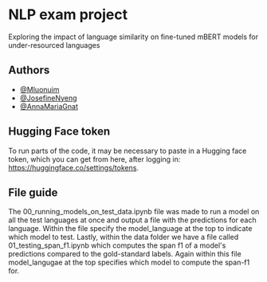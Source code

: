 
# NLP exam project

Exploring the impact of language similarity on fine-tuned mBERT models for under-resourced languages


## Authors

- [@Mluonuim](https://github.com/Mluonium)
- [@JosefineNyeng](https://github.com/JosefineNyeng)
- [@AnnaMariaGnat](https://github.com/AnnaMariaGnat)

## Hugging Face token 

To run parts of the code, it may be necessary to paste in a Hugging face token, which you can get from here, after logging in: https://huggingface.co/settings/tokens.
## File guide

The 00_running_models_on_test_data.ipynb file was made to run a model on all the test languages at once and output a file with the predictions for each language. Within the file specify the model_language at the top to indicate which model to test. Lastly, within the data folder we have a file called 01_testing_span_f1.ipynb which computes the span f1 of a model's predictions compared to the gold-standard labels. Again within this file model_langugae at the top specifies which model to compute the span-f1 for.